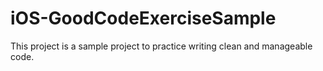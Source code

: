# iOS-GoodCodeExerciseSample

This project is a sample project to practice writing clean and manageable code. 

